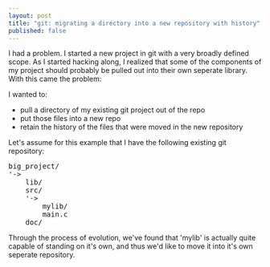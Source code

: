 ```yaml
---
layout: post
title: "git: migrating a directory into a new repository with history"
published: false
---
```


I had a problem. I started a new project in git with a very broadly defined scope. As I started hacking along, I realized that some of the components of my project should probably be pulled out into their own seperate library. With this came the problem:

I wanted to:

- pull a directory of my existing git project out of the repo
- put those files into a new repo
- retain the history of the files that were moved in the new repository

Let's assume for this example that I have the following existing git repository:

<pre>
big_project/
'-> 
    lib/
    src/
    '-> 
        mylib/
        main.c
    doc/
</pre>

Through the process of evolution, we've found that 'mylib' is actually quite capable of standing on it's own, and thus we'd like to move it into it's own seperate repository.
